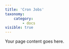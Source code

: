```yaml
---
title: 'Cron Jobs'
taxonomy:
    category:
        - docs
visible: true
---
```


Your page content goes here.